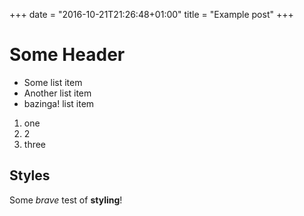 +++
date = "2016-10-21T21:26:48+01:00"
title = "Example post"
+++

# Some Header

* Some list item
* Another list item
* bazinga! list item

1. one
2. 2
3. three

## Styles

Some *brave* test of **styling**!
